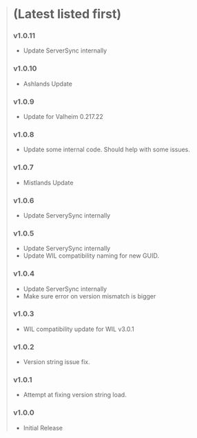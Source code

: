 > # (Latest listed first)
> ### v1.0.11
> - Update ServerSync internally
> ### v1.0.10
> - Ashlands Update
> ### v1.0.9
> - Update for Valheim 0.217.22
> ### v1.0.8
> - Update some internal code. Should help with some issues.
> ### v1.0.7
> - Mistlands Update
> ### v1.0.6
> - Update ServerySync internally
> ### v1.0.5
> - Update ServerySync internally
> - Update WIL compatibility naming for new GUID.
> ### v1.0.4
> - Update ServerSync internally
> - Make sure error on version mismatch is bigger
> ### v1.0.3
> - WIL compatibility update for WIL v3.0.1
> ### v1.0.2
> - Version string issue fix.
> ### v1.0.1
> - Attempt at fixing version string load.
> ### v1.0.0
> - Initial Release